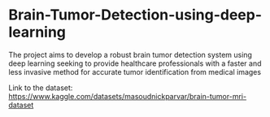 # Brain-Tumor-Detection-using-deep-learning
The project aims to develop a robust brain tumor detection system using deep learning seeking to provide healthcare professionals with a faster and less invasive method for accurate tumor identification from medical images 

Link to the dataset:
https://www.kaggle.com/datasets/masoudnickparvar/brain-tumor-mri-dataset
